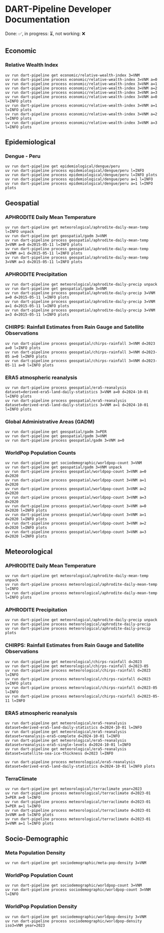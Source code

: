 DART-Pipeline Developer Documentation
=====================================
Done: ✅, in progress: ⏳, not working: ❌

Economic
--------

### Relative Wealth Index

```
uv run dart-pipeline get economic/relative-wealth-index 3=VNM
uv run dart-pipeline process economic/relative-wealth-index 3=VNM a=0
uv run dart-pipeline process economic/relative-wealth-index 3=VNM a=1
uv run dart-pipeline process economic/relative-wealth-index 3=VNM a=2
uv run dart-pipeline process economic/relative-wealth-index 3=VNM a=3
uv run dart-pipeline process economic/relative-wealth-index 3=VNM a=0 l=INFO plots
uv run dart-pipeline process economic/relative-wealth-index 3=VNM a=1 l=INFO plots
uv run dart-pipeline process economic/relative-wealth-index 3=VNM a=2 l=INFO plots
uv run dart-pipeline process economic/relative-wealth-index 3=VNM a=3 l=INFO plots
```

Epidemiological
---------------

### Dengue - Peru

```
uv run dart-pipeline get epidemiological/dengue/peru
uv run dart-pipeline process epidemiological/dengue/peru l=INFO
uv run dart-pipeline process epidemiological/dengue/peru l=INFO plots
uv run dart-pipeline process epidemiological/dengue/peru a=1 l=INFO
uv run dart-pipeline process epidemiological/dengue/peru a=1 l=INFO plots
```

Geospatial
----------

### APHRODITE Daily Mean Temperature

```
uv run dart-pipeline get meteorological/aphrodite-daily-mean-temp l=INFO unpack
uv run dart-pipeline get geospatial/gadm 3=VNM
uv run dart-pipeline process geospatial/aphrodite-daily-mean-temp 3=VNM a=0 d=2015-05-11 l=INFO plots
uv run dart-pipeline process geospatial/aphrodite-daily-mean-temp 3=VNM a=1 d=2015-05-11 l=INFO plots
uv run dart-pipeline process geospatial/aphrodite-daily-mean-temp 3=VNM a=3 d=2015-05-11 l=INFO plots
```

### APHRODITE Precipitation

```
uv run dart-pipeline get meteorological/aphrodite-daily-precip unpack
uv run dart-pipeline get geospatial/gadm 3=VNM
uv run dart-pipeline process geospatial/aphrodite-daily-precip 3=VNM a=0 d=2015-05-11 l=INFO plots
uv run dart-pipeline process geospatial/aphrodite-daily-precip 3=VNM a=1 d=2015-05-11 l=INFO plots
uv run dart-pipeline process geospatial/aphrodite-daily-precip 3=VNM a=3 d=2015-05-11 l=INFO plots
```

### CHIRPS: Rainfall Estimates from Rain Gauge and Satellite Observations

```
uv run dart-pipeline process geospatial/chirps-rainfall 3=VNM d=2023 a=0 l=INFO plots
uv run dart-pipeline process geospatial/chirps-rainfall 3=VNM d=2023-05 a=0 l=INFO plots
uv run dart-pipeline process geospatial/chirps-rainfall 3=VNM d=2023-05-11 a=0 l=INFO plots
```

### ERA5 atmospheric reanalysis

```
uv run dart-pipeline process geospatial/era5-reanalysis dataset=derived-era5-land-daily-statistics 3=VNM a=0 d=2024-10-01 l=INFO plots
uv run dart-pipeline process geospatial/era5-reanalysis dataset=derived-era5-land-daily-statistics 3=VNM a=1 d=2024-10-01 l=INFO plots
```

### Global Administrative Areas (GADM)

```
uv run dart-pipeline get geospatial/gadm 3=PER
uv run dart-pipeline get geospatial/gadm 3=VNM
uv run dart-pipeline process geospatial/gadm 3=VNM a=0
```

### WorldPop Population Counts

```
uv run dart-pipeline get sociodemographic/worldpop-count 3=VNM
uv run dart-pipeline get geospatial/gadm 3=VNM unpack
uv run dart-pipeline process geospatial/worldpop-count 3=VNM a=0 d=2020
uv run dart-pipeline process geospatial/worldpop-count 3=VNM a=1 d=2020
uv run dart-pipeline process geospatial/worldpop-count 3=VNM a=2 d=2020
uv run dart-pipeline process geospatial/worldpop-count 3=VNM a=3 d=2020
uv run dart-pipeline process geospatial/worldpop-count 3=VNM a=0 d=2020 l=INFO plots
uv run dart-pipeline process geospatial/worldpop-count 3=VNM a=1 d=2020 l=INFO plots
uv run dart-pipeline process geospatial/worldpop-count 3=VNM a=2 d=2020 l=INFO plots
uv run dart-pipeline process geospatial/worldpop-count 3=VNM a=3 d=2020 l=INFO plots
```

Meteorological
--------------

### APHRODITE Daily Mean Temperature

```
uv run dart-pipeline get meteorological/aphrodite-daily-mean-temp unpack
uv run dart-pipeline process meteorological/aphrodite-daily-mean-temp l=INFO
uv run dart-pipeline process meteorological/aphrodite-daily-mean-temp l=INFO plots
```

### APHRODITE Precipitation

```
uv run dart-pipeline get meteorological/aphrodite-daily-precip unpack
uv run dart-pipeline process meteorological/aphrodite-daily-precip
uv run dart-pipeline process meteorological/aphrodite-daily-precip plots
```

### CHIRPS: Rainfall Estimates from Rain Gauge and Satellite Observations

```
uv run dart-pipeline get meteorological/chirps-rainfall d=2023
uv run dart-pipeline get meteorological/chirps-rainfall d=2023-05
uv run dart-pipeline process meteorological/chirps-rainfall d=2023 l=INFO
uv run dart-pipeline process meteorological/chirps-rainfall d=2023 l=INFO plots
uv run dart-pipeline process meteorological/chirps-rainfall d=2023-05 l=INFO
uv run dart-pipeline process meteorological/chirps-rainfall d=2023-05-11 l=INFO
```

### ERA5 atmospheric reanalysis

```
uv run dart-pipeline get meteorological/era5-reanalysis dataset=derived-era5-land-daily-statistics d=2024-10-01 l=INFO
uv run dart-pipeline get meteorological/era5-reanalysis dataset=reanalysis-era5-complete d=2024-10-01 l=INFO
uv run dart-pipeline get meteorological/era5-reanalysis dataset=reanalysis-era5-single-levels d=2024-10-01 l=INFO
uv run dart-pipeline get meteorological/era5-reanalysis dataset=satellite-sea-ice-thickness d=2023 l=INFO

uv run dart-pipeline process meteorological/era5-reanalysis dataset=derived-era5-land-daily-statistics d=2024-10-01 l=INFO plots
```

### TerraClimate

```
uv run dart-pipeline get meteorological/terraclimate year=2023
uv run dart-pipeline process meteorological/terraclimate d=2023-01 3=PER a=0 l=INFO
uv run dart-pipeline process meteorological/terraclimate d=2023-01 3=PER a=1 l=INFO
uv run dart-pipeline process meteorological/terraclimate d=2023-01 3=VNM a=0 l=INFO plots
uv run dart-pipeline process meteorological/terraclimate d=2023-01 3=VNM a=1 l=INFO plots
```

Socio-Demographic
-----------------

### Meta Population Density

```
uv run dart-pipeline get sociodemographic/meta-pop-density 3=VNM
```

### WorldPop Population Count

```
uv run dart-pipeline get sociodemographic/worldpop-count 3=VNM
uv run dart-pipeline process sociodemographic/worldpop-count 3=VNM l=INFO
```

### WorldPop Population Density

```
uv run dart-pipeline get sociodemographic/worldpop-density 3=VNM
uv run dart-pipeline process sociodemographic/worldpop-density iso3=VNM year=2023
```
